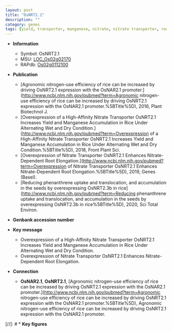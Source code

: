 ```yaml
---
layout: post
title: "OsNRT2.1"
description: ""
category: genes
tags: [yield, transporter, manganese, nitrate, nitrate transporter, root, root elongation]
---
```


* **Information**  
    + Symbol: OsNRT2.1  
    + MSU: [LOC_Os02g02170](http://rice.uga.edu/cgi-bin/ORF_infopage.cgi?orf=LOC_Os02g02170)  
    + RAPdb: [Os02g0112100](http://rapdb.dna.affrc.go.jp/viewer/gbrowse_details/irgsp1?name=Os02g0112100)  

* **Publication**  
    + [Agronomic nitrogen-use efficiency of rice can be increased by driving OsNRT2.1 expression with the OsNAR2.1 promoter.](http://www.ncbi.nlm.nih.gov/pubmed?term=Agronomic nitrogen-use efficiency of rice can be increased by driving OsNRT2.1 expression with the OsNAR2.1 promoter.%5BTitle%5D), 2016, Plant Biotechnol J.
    + [Overexpression of a High-Affinity Nitrate Transporter OsNRT2.1 Increases Yield and Manganese Accumulation in Rice Under Alternating Wet and Dry Condition.](http://www.ncbi.nlm.nih.gov/pubmed?term=Overexpression of a High-Affinity Nitrate Transporter OsNRT2.1 Increases Yield and Manganese Accumulation in Rice Under Alternating Wet and Dry Condition.%5BTitle%5D), 2018, Front Plant Sci.
    + [Overexpression of Nitrate Transporter OsNRT2.1 Enhances Nitrate-Dependent Root Elongation.](http://www.ncbi.nlm.nih.gov/pubmed?term=Overexpression of Nitrate Transporter OsNRT2.1 Enhances Nitrate-Dependent Root Elongation.%5BTitle%5D), 2019, Genes (Basel).
    + [Reducing phenanthrene uptake and translocation, and accumulation in the seeds by overexpressing OsNRT2.3b in rice](http://www.ncbi.nlm.nih.gov/pubmed?term=Reducing phenanthrene uptake and translocation, and accumulation in the seeds by overexpressing OsNRT2.3b in rice%5BTitle%5D), 2020, Sci Total Environ.

* **Genbank accession number**  

* **Key message**  
    + Overexpression of a High-Affinity Nitrate Transporter OsNRT2.1 Increases Yield and Manganese Accumulation in Rice Under Alternating Wet and Dry Condition.
    + Overexpression of Nitrate Transporter OsNRT2.1 Enhances Nitrate-Dependent Root Elongation.

* **Connection**  
    + __OsNAR2.1__, __OsNRT2.1__, [Agronomic nitrogen-use efficiency of rice can be increased by driving OsNRT2.1 expression with the OsNAR2.1 promoter.](http://www.ncbi.nlm.nih.gov/pubmed?term=Agronomic nitrogen-use efficiency of rice can be increased by driving OsNRT2.1 expression with the OsNAR2.1 promoter.%5BTitle%5D), Agronomic nitrogen-use efficiency of rice can be increased by driving OsNRT2.1 expression with the OsNAR2.1 promoter.

[//]: # * **Key figures**  


